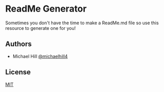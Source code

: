 
# ReadMe Generator

Sometimes you don't have the time to make a ReadMe.md file so use this resource to generate one for you!



## Authors

- Michael Hill
[@michaelhill4](https://www.github.com/michaelhill4)


## License

[MIT](https://choosealicense.com/licenses/mit/)

